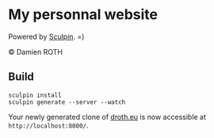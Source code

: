 # My personnal website

Powered by [Sculpin](https://sculpin.io). =)

&copy; Damien ROTH

Build
-----

    sculpin install
    sculpin generate --server --watch

Your newly generated clone of [droth.eu](http://www.droth.eu) is now accessible
at `http://localhost:8000/`.
